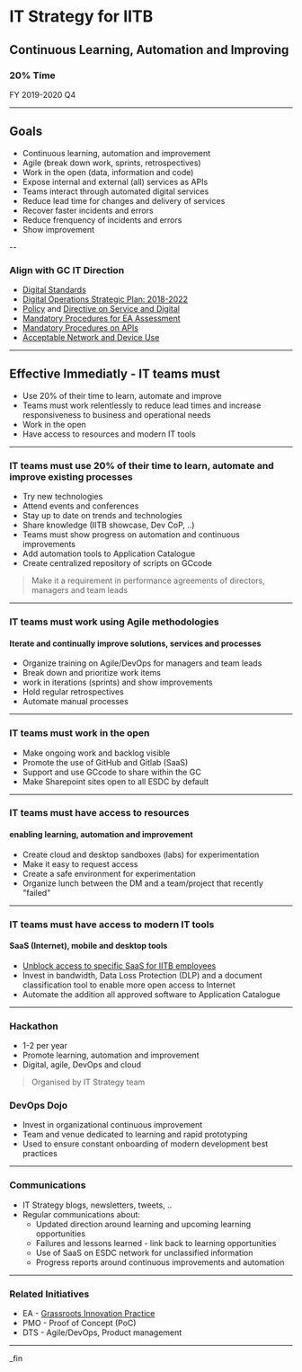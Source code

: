 # IT Strategy for IITB

## Continuous Learning, Automation and Improving

### 20% Time

FY 2019-2020 Q4

---

## Goals

- Continuous learning, automation and improvement
- Agile (break down work, sprints, retrospectives)
- Work in the open (data, information and code)
- Expose internal and external (all) services as APIs
- Teams interact through automated digital services
- Reduce lead time for changes and delivery of services
- Recover faster incidents and errors
- Reduce frenquency of incidents and errors
- Show improvement

--

### Align with GC IT Direction

- [Digital Standards](https://www.canada.ca/en/government/system/digital-government/government-canada-digital-standards.html)
- [Digital Operations Strategic Plan: 2018-2022](https://www.canada.ca/en/government/system/digital-government/digital-operations-strategic-plan-2018-2022.html)
- [Policy](https://www.tbs-sct.gc.ca/pol/doc-eng.aspx?id=32603) and [Directive on Service and Digital](https://www.tbs-sct.gc.ca/pol/doc-eng.aspx?id=32601)
- [Mandatory Procedures for EA Assessment](https://www.tbs-sct.gc.ca/pol/doc-eng.aspx?id=32602)
- [Mandatory Procedures on APIs](https://www.tbs-sct.gc.ca/pol/doc-eng.aspx?id=32604)
- [Acceptable Network and Device Use](https://www.tbs-sct.gc.ca/pol/doc-eng.aspx?id=32605)

---

## Effective Immediatly - IT teams must

- Use 20% of their time to learn, automate and improve
- Teams must work relentlessly to reduce lead times and increase responsiveness to business and operational needs
- Work in the open
- Have access to resources and modern IT tools

---

### IT teams must use 20% of their time to learn, automate and improve existing processes

- Try new technologies
- Attend events and conferences
- Stay up to date on trends and technologies
- Share knowledge (IITB showcase, Dev CoP, ..)
- Teams must show progress on automation and continuous improvements
- Add automation tools to Application Catalogue
- Create centralized repository of scripts on GCcode

> Make it a requirement in performance agreements of directors, managers and team leads

---

### IT teams must work using Agile methodologies

#### Iterate and continually improve solutions, services and processes

- Organize training on Agile/DevOps for managers and team leads
- Break down and prioritize work items
- work in iterations (sprints) and show improvements
- Hold regular retrospectives
- Automate manual processes

---

### IT teams must work in the open

- Make ongoing work and backlog visible
- Promote the use of GitHub and Gitlab (SaaS)
- Support and use GCcode to share within the GC
- Make Sharepoint sites open to all ESDC by default

---

### IT teams must have access to resources

#### enabling learning, automation and improvement

- Create cloud and desktop sandboxes (labs) for experimentation
- Make it easy to request access
- Create a safe environment for experimentation
- Organize lunch between the DM and a team/project that recently "failed"

---

### IT teams must have access to modern IT tools

#### SaaS (Internet), mobile and desktop tools

- [Unblock access to specific SaaS for IITB employees](web-services-access.html)
- Invest in bandwidth, Data Loss Protection (DLP) and a document classification tool to enable more open access to Internet
- Automate the addition all approved software to Application Catalogue

---

### Hackathon

- 1-2 per year
- Promote learning, automation and improvement
- Digital, agile, DevOps and cloud

> Organised by IT Strategy team

### DevOps Dojo

- Invest in organizational continuous improvement
- Team and venue dedicated to learning and rapid prototyping
- Used to ensure constant onboarding of modern development best practices

---

### Communications

- IT Strategy blogs, newsletters, tweets, ..
- Regular communications about:
  - Updated direction around learning and upcoming learning opportunities
  - Failures and lessons learned - link back to learning opportunities
  - Use of SaaS on ESDC network for unclassified information
  - Progress reports around continuous improvements and automation

---

### Related Initiatives

- EA - [Grassroots Innovation Practice](http://dialogue/grp/IP/SitePages/Grassroots%20Innovation%20Practice.aspx)
- PMO - Proof of Concept (PoC)
- DTS - Agile/DevOps, Product management

---

_fin

